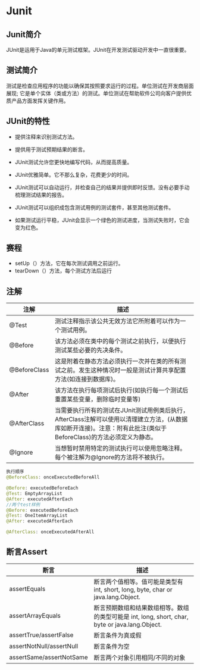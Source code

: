 

# Junit
## Junit简介
JUnit是运用于Java的单元测试框架。JUnit在开发测试驱动开发中一直很重要。

## 测试简介

测试是检查应用程序的功能以确保其按照要求运行的过程。单位测试在开发商层面展现; 它是单个实体（类或方法）的测试。单位测试在帮助软件公司向客户提供优质产品方面发挥关键作用。

## JUnit的特性


- 提供注释来识别测试方法。

- 提供用于测试预期结果的断言。

- JUnit测试允许您更快地编写代码，从而提高质量。

- JUnit优雅简单。它不那么复杂，花费更少的时间。

- JUnit测试可以自动运行，并检查自己的结果并提供即时反馈。没有必要手动梳理测试结果的报告。

- JUnit测试可以组织成包含测试用例的测试套件，甚至其他测试套件。

- 如果测试运行平稳，JUnit会显示一个绿色的测试进度，当测试失败时，它会变为红色。

## 赛程

- setUp（）方法，它在每次测试调用之前运行。
- tearDown（）方法，每个测试方法后运行

## 注解

注解 | 描述
--- | --
@Test | 测试注释指示该公共无效方法它所附着可以作为一个测试用例。
@Before | 该方法必须在类中的每个测试之前执行，以便执行测试某些必要的先决条件。
@BeforeClass | 这是附着在静态方法必须执行一次并在类的所有测试之前。发生这种情况时一般是测试计算共享配置方法(如连接到数据库)。
@After | 该方法在执行每项测试后执行(如执行每一个测试后重置某些变量，删除临时变量等)
@AfterClass | 当需要执行所有的测试在JUnit测试用例类后执行，AfterClass注解可以使用以清理建立方法，(从数据库如断开连接)。注意：附有此批注(类似于BeforeClass)的方法必须定义为静态。
@Ignore | 当想暂时禁用特定的测试执行可以使用忽略注释。每个被注解为@Ignore的方法将不被执行。
``` java
执行顺序
@BeforeClass: onceExecutedBeforeAll

@Before: executedBeforeEach
@Test: EmptyArrayList
@After: executedAfterEach
//两个test样例
@Before: executedBeforeEach
@Test: OneItemArrayList
@After: executedAfterEach

@AfterClass: onceExecutedAfterAll
```

## 断言Assert 

断言 | 描述
--- | --
assertEquals | 断言两个值相等。值可能是类型有 int, short, long, byte, char or java.lang.Object. 
assertArrayEquals | 断言预期数组和结果数组相等。数组的类型可能是 int, long, short, char, byte or java.lang.Object.
assertTrue/assertFalse | 断言条件为真或假
assertNotNull/assertNull | 断言条件为空
assertSame/assertNotSame | 断言两个对象引用相同/不同的对象

